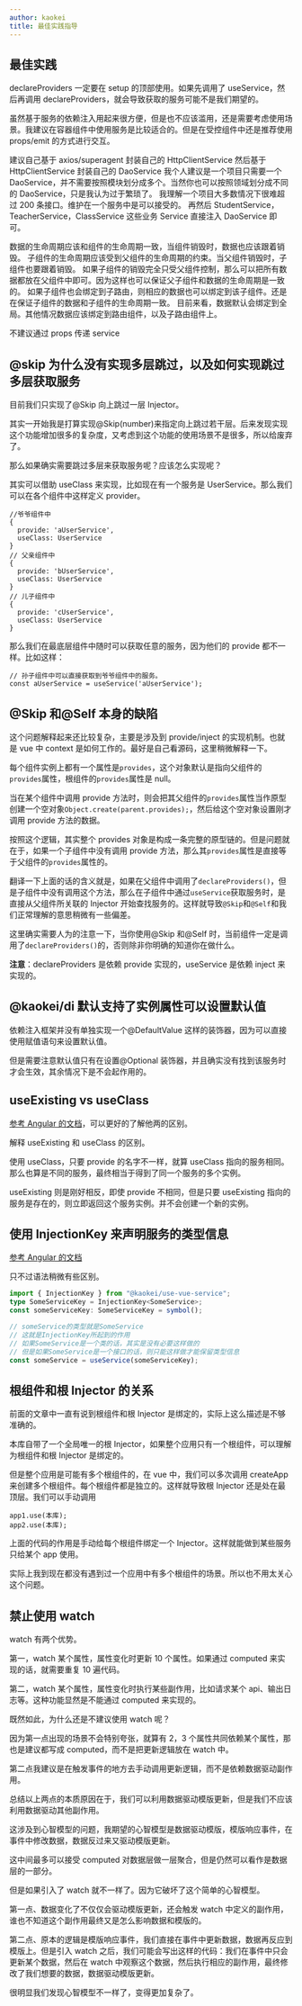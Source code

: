 ```yaml
---
author: kaokei
title: 最佳实践指导
---
```


## 最佳实践

declareProviders 一定要在 setup 的顶部使用。如果先调用了 useService，然后再调用 declareProviders，就会导致获取的服务可能不是我们期望的。

虽然基于服务的依赖注入用起来很方便，但是也不应该滥用，还是需要考虑使用场景。我建议在容器组件中使用服务是比较适合的。但是在受控组件中还是推荐使用 props/emit 的方式进行交互。

建议自己基于 axios/superagent 封装自己的 HttpClientService
然后基于 HttpClientService 封装自己的 DaoService
我个人建议是一个项目只需要一个 DaoService，并不需要按照模块划分成多个。当然你也可以按照领域划分成不同的 DaoService，只是我认为过于繁琐了。
我理解一个项目大多数情况下很难超过 200 条接口。维护在一个服务中是可以接受的。
再然后 StudentService，TeacherService，ClassService 这些业务 Service 直接注入 DaoService 即可。

数据的生命周期应该和组件的生命周期一致，当组件销毁时，数据也应该跟着销毁。
子组件的生命周期应该受到父组件的生命周期的约束。当父组件销毁时，子组件也要跟着销毁。
如果子组件的销毁完全只受父组件控制，那么可以把所有数据都放在父组件中即可。因为这样也可以保证父子组件和数据的生命周期是一致的。
如果子组件也会绑定到子路由，则相应的数据也可以绑定到该子组件。还是在保证子组件的数据和子组件的生命周期一致。
目前来看，数据默认会绑定到全局。其他情况数据应该绑定到路由组件，以及子路由组件上。

不建议通过 props 传递 service

## @skip 为什么没有实现多层跳过，以及如何实现跳过多层获取服务

目前我们只实现了@Skip 向上跳过一层 Injector。

其实一开始我是打算实现@Skip(number)来指定向上跳过若干层。后来发现实现这个功能增加很多的复杂度，又考虑到这个功能的使用场景不是很多，所以给废弃了。

那么如果确实需要跳过多层来获取服务呢？应该怎么实现呢？

其实可以借助 useClass 来实现，比如现在有一个服务是 UserService。那么我们可以在各个组件中这样定义 provider。

```
//爷爷组件中
{
  provide: 'aUserService',
  useClass: UserService
}
// 父亲组件中
{
  provide: 'bUserService',
  useClass: UserService
}
// 儿子组件中
{
  provide: 'cUserService',
  useClass: UserService
}
```

那么我们在最底层组件中随时可以获取任意的服务，因为他们的 provide 都不一样。比如这样：

```
// 孙子组件中可以直接获取到爷爷组件中的服务。
const aUserService = useService('aUserService');
```

## @Skip 和@Self 本身的缺陷

这个问题解释起来还比较复杂，主要是涉及到 provide/inject 的实现机制。也就是 vue 中 context 是如何工作的。最好是自己看源码，这里稍微解释一下。

每个组件实例上都有一个属性是`provides`，这个对象默认是指向父组件的`provides`属性，根组件的`provides`属性是 null。

当在某个组件中调用 provide 方法时，则会把其父组件的`provides`属性当作原型创建一个空对象`Object.create(parent.provides);`，然后给这个空对象设置刚才调用 provide 方法的数据。

按照这个逻辑，其实整个 provides 对象是构成一条完整的原型链的。但是问题就在于，如果一个子组件中没有调用 provide 方法，那么其`provides`属性是直接等于父组件的`provides`属性的。

翻译一下上面的话的含义就是，如果在父组件中调用了`declareProviders()`，但是子组件中没有调用这个方法，那么在子组件中通过`useService`获取服务时，是直接从父组件所关联的 Injector 开始查找服务的。这样就导致`@Skip`和`@Self`和我们正常理解的意思稍微有一些偏差。

这里确实需要人为的注意一下，当你使用@Skip 和@Self 时，当前组件一定是调用了`declareProviders()`的，否则除非你明确的知道你在做什么。

**注意**：declareProviders 是依赖 provide 实现的，useService 是依赖 inject 来实现的。

## @kaokei/di 默认支持了实例属性可以设置默认值

依赖注入框架并没有单独实现一个@DefaultValue 这样的装饰器，因为可以直接使用赋值语句来设置默认值。

但是需要注意默认值只有在设置@Optional 装饰器，并且确实没有找到该服务时才会生效，其余情况下是不会起作用的。

## useExisting vs useClass

[参考 Angular 的文档](https://angular.cn/guide/dependency-injection-providers)，可以更好的了解他两的区别。

解释 useExisting 和 useClass 的区别。

使用 useClass，只要 provide 的名字不一样，就算 useClass 指向的服务相同。那么也算是不同的服务，最终相当于得到了同一个服务的多个实例。

useExisting 则是刚好相反，即使 provide 不相同，但是只要 useExisting 指向的服务是存在的，则立即返回这个服务实例。并不会创建一个新的实例。

## 使用 InjectionKey 来声明服务的类型信息

[参考 Angular 的文档](https://angular.cn/guide/dependency-injection-providers#using-an-injectiontoken-object)

只不过语法稍微有些区别。

```ts
import { InjectionKey } from "@kaokei/use-vue-service";
type SomeServiceKey = InjectionKey<SomeService>;
const someServiceKey: SomeServiceKey = symbol();

// someService的类型就是SomeService
// 这就是InjectionKey所起到的作用
// 如果SomeService是一个类的话，其实是没有必要这样做的
// 但是如果SomeService是一个接口的话，则只能这样做才能保留类型信息
const someService = useService(someServiceKey);
```

## 根组件和根 Injector 的关系

前面的文章中一直有说到根组件和根 Injector 是绑定的，实际上这么描述是不够准确的。

本库自带了一个全局唯一的根 Injector，如果整个应用只有一个根组件，可以理解为根组件和根 Injector 是绑定的。

但是整个应用是可能有多个根组件的，在 vue 中，我们可以多次调用 createApp 来创建多个根组件。每个根组件都是独立的。这样就导致根 Injector 还是处在最顶层。我们可以手动调用

```
app1.use(本库);
app2.use(本库);
```

上面的代码的作用是手动给每个根组件绑定一个 Injector。这样就能做到某些服务只给某个 app 使用。

实际上我到现在都没有遇到过一个应用中有多个根组件的场景。所以也不用太关心这个问题。

## 禁止使用 watch

watch 有两个优势。

第一，watch 某个属性，属性变化时更新 10 个属性。如果通过 computed 来实现的话，就需要重复 10 遍代码。

第二，watch 某个属性，属性变化时执行某些副作用，比如请求某个 api、输出日志等。这种功能显然是不能通过 computed 来实现的。

既然如此，为什么还是不建议使用 watch 呢？

因为第一点出现的场景不会特别夸张，就算有 2，3 个属性共同依赖某个属性，那也是建议都写成 computed，而不是把更新逻辑放在 watch 中。

第二点我建议是在触发事件的地方去手动调用更新逻辑，而不是依赖数据驱动副作用。

总结以上两点的本质原因在于，我们可以利用数据驱动模版更新，但是我们不应该利用数据驱动其他副作用。

这涉及到心智模型的问题，我期望的心智模型是数据驱动模版，模版响应事件，在事件中修改数据，数据反过来又驱动模版更新。

这中间最多可以接受 computed 对数据层做一层聚合，但是仍然可以看作是数据层的一部分。

但是如果引入了 watch 就不一样了。因为它破坏了这个简单的心智模型。

第一点、数据变化了不仅仅会驱动模版更新，还会触发 watch 中定义的副作用，谁也不知道这个副作用最终又是怎么影响数据和模版的。

第二点、原本的逻辑是模版响应事件，我们直接在事件中更新数据，数据再反应到模版上。但是引入 watch 之后，我们可能会写出这样的代码：我们在事件中只会更新某个数据，然后在 watch 中观察这个数据，然后执行相应的副作用，最终修改了我们想要的数据，数据驱动模版更新。

很明显我们发现心智模型不一样了，变得更加复杂了。
